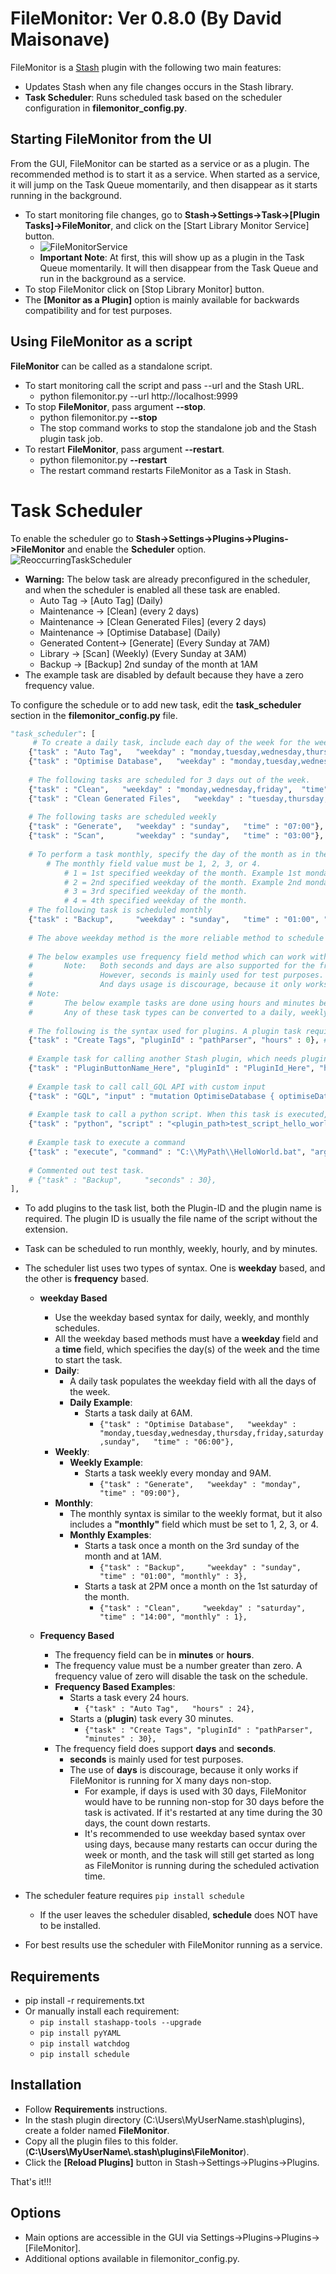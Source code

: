 # FileMonitor: Ver 0.8.0 (By David Maisonave)
FileMonitor is a [Stash](https://github.com/stashapp/stash) plugin with the following two main features:
- Updates Stash when any file changes occurs in the Stash library.
- **Task Scheduler**: Runs scheduled task based on the scheduler configuration in **filemonitor_config.py**.

## Starting FileMonitor from the UI
From the GUI, FileMonitor can be started as a service or as a plugin. The recommended method is to start it as a service. When started as a service, it will jump on the Task Queue momentarily, and then disappear as it starts running in the background.
- To start monitoring file changes, go to **Stash->Settings->Task->[Plugin Tasks]->FileMonitor**, and click on the [Start Library Monitor Service] button.
  - ![FileMonitorService](https://github.com/user-attachments/assets/b12aeca9-37a8-447f-90da-26e9440735ad)
  - **Important Note**: At first, this will show up as a plugin in the Task Queue momentarily. It will then disappear from the Task Queue and run in the background as a service.
- To stop FileMonitor click on [Stop Library Monitor] button.
- The **[Monitor as a Plugin]** option is mainly available for backwards compatibility and for test purposes.
  

## Using FileMonitor as a script
**FileMonitor** can be called as a standalone script.
- To start monitoring call the script and pass --url and the Stash URL.
  - python filemonitor.py --url http://localhost:9999
- To stop **FileMonitor**, pass argument **--stop**.
  - python filemonitor.py **--stop**
  - The stop command works to stop the standalone job and the Stash plugin task job.
- To restart **FileMonitor**, pass argument **--restart**.
  - python filemonitor.py **--restart**
  - The restart command restarts FileMonitor as a Task in Stash.

# Task Scheduler
To enable the scheduler go to **Stash->Settings->Plugins->Plugins->FileMonitor** and enable the **Scheduler** option.
![ReoccurringTaskScheduler](https://github.com/user-attachments/assets/5a7bf6a4-3bd6-4692-a6c3-e9f8f4664f14)

- **Warning:** The below task are already preconfigured in the scheduler, and when the scheduler is enabled all these task are enabled.
  - Auto Tag -> [Auto Tag] (Daily)
  - Maintenance -> [Clean] (every 2 days)
  - Maintenance -> [Clean Generated Files] (every 2 days)
  - Maintenance -> [Optimise Database] (Daily)
  - Generated Content-> [Generate] (Every Sunday at 7AM)
  - Library -> [Scan] (Weekly) (Every Sunday at 3AM)
  - Backup -> [Backup] 2nd sunday of the month at 1AM
- The example task are disabled by default because they have a zero frequency value.

To configure the schedule or to add new task, edit the **task_scheduler** section in the **filemonitor_config.py** file.
```` python
"task_scheduler": [
	 # To create a daily task, include each day of the week for the weekday field.
	{"task" : "Auto Tag",   "weekday" : "monday,tuesday,wednesday,thursday,friday,saturday,sunday",  "time" : "06:00"},  # Auto Tag -> [Auto Tag] (Daily at 6AM)
	{"task" : "Optimise Database",   "weekday" : "monday,tuesday,wednesday,thursday,friday,saturday,sunday",  "time" : "07:00"},  # Maintenance -> [Optimise Database] (Daily at 7AM)
	
	# The following tasks are scheduled for 3 days out of the week.
	{"task" : "Clean",   "weekday" : "monday,wednesday,friday",  "time" : "08:00"},  # Maintenance -> [Clean] (3 days per week at 8AM)
	{"task" : "Clean Generated Files",   "weekday" : "tuesday,thursday,saturday",  "time" : "08:00"},  # Maintenance -> [Clean Generated Files] (3 days per week at 8AM)
	
	# The following tasks are scheduled weekly
	{"task" : "Generate",   "weekday" : "sunday",   "time" : "07:00"}, # Generated Content-> [Generate] (Every Sunday at 7AM)
	{"task" : "Scan",       "weekday" : "sunday",   "time" : "03:00"}, # Library -> [Scan] (Weekly) (Every Sunday at 3AM)
	
	# To perform a task monthly, specify the day of the month as in the weekly schedule format, and add a monthly field.
		# The monthly field value must be 1, 2, 3, or 4.
			# 1 = 1st specified weekday of the month. Example 1st monday.
			# 2 = 2nd specified weekday of the month. Example 2nd monday of the month.
			# 3 = 3rd specified weekday of the month.
			# 4 = 4th specified weekday of the month.
	# The following task is scheduled monthly
	{"task" : "Backup",     "weekday" : "sunday",   "time" : "01:00", "monthly" : 2}, # Backup -> [Backup] 2nd sunday of the month at 1AM (01:00)
	
	# The above weekday method is the more reliable method to schedule task, because it doesn't rely on FileMonitor running continuously (non-stop).
	
	# The below examples use frequency field method which can work with minutes and hours. A zero frequency value disables the task.
	#       Note:   Both seconds and days are also supported for the frequency field. 
	#               However, seconds is mainly used for test purposes.
	#               And days usage is discourage, because it only works if FileMonitor is running for X many days non-stop.
	# Note:
	#       The below example tasks are done using hours and minutes because the task is easily disabled (deactivated) by a zero value entry.
	#       Any of these task types can be converted to a daily, weekly, or monthly syntax.
				   
	# The following is the syntax used for plugins. A plugin task requires the plugin name for the [task] field, and the plugin-ID for the [pluginId] field.
	{"task" : "Create Tags", "pluginId" : "pathParser", "hours" : 0}, # This task requires plugin [Path Parser]. To enable this task change the zero to a positive number.
	
	# Example task for calling another Stash plugin, which needs plugin name and plugin ID.
	{"task" : "PluginButtonName_Here", "pluginId" : "PluginId_Here", "hours" : 0}, # The zero frequency value makes this task disabled.
	
	# Example task to call call_GQL API with custom input
	{"task" : "GQL", "input" : "mutation OptimiseDatabase { optimiseDatabase }", "minutes" : 0},
	
	# Example task to call a python script. When this task is executed, the keyword <plugin_path> is replaced by filemonitor.py current directory.
	{"task" : "python", "script" : "<plugin_path>test_script_hello_world.py", "args" : "--MyArguments Hello", "minutes" : 0},
	
	# Example task to execute a command
	{"task" : "execute", "command" : "C:\\MyPath\\HelloWorld.bat", "args" : "", "hours" : 0},
	
	# Commented out test task.
	# {"task" : "Backup",     "seconds" : 30},
],
````
- To add plugins to the task list, both the Plugin-ID and the plugin name is required. The plugin ID is usually the file name of the script without the extension.
- Task can be scheduled to run monthly, weekly, hourly, and by minutes.
- The scheduler list uses two types of syntax. One is **weekday** based, and the other is **frequency** based.
  - **weekday Based**
    - Use the weekday based syntax for daily, weekly, and monthly schedules.
    - All the weekday based methods must have a **weekday** field and a **time** field, which specifies the day(s) of the week and the time to start the task.
    - **Daily**:
      - A daily task populates the weekday field with all the days of the week.
      - **Daily Example**:
        - Starts a task daily at 6AM.
          - `{"task" : "Optimise Database",   "weekday" : "monday,tuesday,wednesday,thursday,friday,saturday,sunday",   "time" : "06:00"},`
    - **Weekly**:
      - **Weekly Example**:
        - Starts a task weekly every monday and 9AM.
          - `{"task" : "Generate",   "weekday" : "monday",   "time" : "09:00"},`
    - **Monthly**:
      - The monthly syntax is similar to the weekly format, but it also includes a **"monthly"** field which must be set to 1, 2, 3, or 4.
      - **Monthly Examples**:
        - Starts a task once a month on the 3rd sunday of the month and at 1AM.
          - `{"task" : "Backup",     "weekday" : "sunday",   "time" : "01:00", "monthly" : 3},`
        - Starts a task at 2PM once a month on the 1st saturday of the month.
          - `{"task" : "Clean",     "weekday" : "saturday",   "time" : "14:00", "monthly" : 1},`

  - **Frequency Based**
    - The frequency field can be in **minutes** or **hours**.
    - The frequency value must be a number greater than zero. A frequency value of zero will disable the task on the schedule.
    - **Frequency Based Examples**:
      - Starts a task every 24 hours.
        - `{"task" : "Auto Tag",   "hours" : 24},`
      - Starts a (**plugin**) task every 30 minutes.
        - `{"task" : "Create Tags", "pluginId" : "pathParser", "minutes" : 30},`
    - The frequency field does support **days** and **seconds**.
      - **seconds** is mainly used for test purposes.
      - The use of **days** is discourage, because it only works if FileMonitor is running for X many days non-stop.
        - For example, if days is used with 30 days, FileMonitor would have to be running non-stop for 30 days before the task is activated. If it's restarted at any time during the 30 days, the count down restarts.
        - It's recommended to use weekday based syntax over using days, because many restarts can occur during the week or month, and the task will still get started as long as FileMonitor is running during the scheduled activation time.

- The scheduler feature requires `pip install schedule`
  - If the user leaves the scheduler disabled, **schedule** does NOT have to be installed.
- For best results use the scheduler with FileMonitor running as a service.

## Requirements
- pip install -r requirements.txt
- Or manually install each requirement:
  - `pip install stashapp-tools --upgrade`
  - `pip install pyYAML`
  - `pip install watchdog`
  - `pip install schedule`

## Installation
- Follow **Requirements** instructions.
- In the stash plugin directory (C:\Users\MyUserName\.stash\plugins), create a folder named **FileMonitor**.
- Copy all the plugin files to this folder.(**C:\Users\MyUserName\\.stash\plugins\FileMonitor**).
- Click the **[Reload Plugins]** button in Stash->Settings->Plugins->Plugins.

That's it!!!

## Options
- Main options are accessible in the GUI via Settings->Plugins->Plugins->[FileMonitor].
- Additional options available in filemonitor_config.py.


